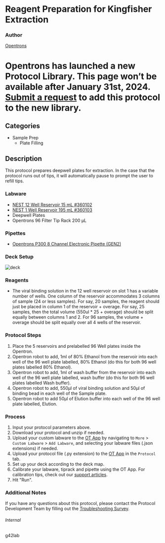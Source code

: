 # Reagent Preparation for Kingfisher Extraction


### Author
[Opentrons](https://opentrons.com/)



# Opentrons has launched a new Protocol Library. This page won’t be available after January 31st, 2024. [Submit a request](https://docs.google.com/forms/d/e/1FAIpQLSdYYp9QCKow4nn0KlCVsMS3HX0eJ0N9O7-erajKvcpT0lWbSg/viewform) to add this protocol to the new library.

## Categories
* Sample Prep
	* Plate Filling


## Description
This protocol prepares deepwell plates for extraction. In the case that the protocol runs out of tips, it will automatically pause to prompt the user to refill tips.


### Labware
* [NEST 12 Well Reservoir 15 mL #360102](http://www.cell-nest.com/page94?_l=en&product_id=102)
* [NEST 1 Well Reservoir 195 mL #360103](http://www.cell-nest.com/page94?_l=en&product_id=102)
* Deepwell Plates
* Opentrons 96 Filter Tip Rack 200 µL


### Pipettes
* [Opentrons P300 8 Channel Electronic Pipette (GEN2)](https://shop.opentrons.com/8-channel-electronic-pipette/)


### Deck Setup
![deck](https://opentrons-protocol-library-website.s3.amazonaws.com/custom-README-images/g42lab/Screen+Shot+2022-12-14+at+8.23.10+AM.png)

### Reagents
* The viral binding solution in the 12 well reservoir on slot 1 has a variable number of wells. One column of the reservoir accommodates 3 columns of sample (24 or less samples). For say, 20 samples, the reagent should just be placed in column 1 of the reservoir + overage. For say, 25 samples, then the total volume (550ul * 25 + overage) should be split equally between columns 1 and 2. For 96 samples, the volume + overage should be split equally over all 4 wells of the reservoir. 



### Protocol Steps
1. Place the 5 reservoirs and prelabelled 96 Well plates inside the Opentron.
2. Opentron robot to add, 1ml of 80% Ethanol from the reservoir into each well of the 96 well plate labelled, 80% Ethanol (do this for both 96 well plates labelled 80% Ethanol).
3. Opentron robot to add, 1ml of wash buffer from the reservoir into each well of the 96 well plate labelled, wash buffer (do this for both 96 well plates labelled Wash buffer).
4. Opentron robot to add, 550µl of viral binding solution and 50µl of binding bead in each well of the Sample plate.
5. Opentron robot to add 50µl of Elution buffer into each well of the 96 well plate labelled, Elution.


### Process
1. Input your protocol parameters above.
2. Download your protocol and unzip if needed.
3. Upload your custom labware to the [OT App](https://opentrons.com/ot-app) by navigating to `More` > `Custom Labware` > `Add Labware`, and selecting your labware files (.json extensions) if needed.
4. Upload your protocol file (.py extension) to the [OT App](https://opentrons.com/ot-app) in the `Protocol` tab.
5. Set up your deck according to the deck map.
6. Calibrate your labware, tiprack and pipette using the OT App. For calibration tips, check out our [support articles](https://support.opentrons.com/en/collections/1559720-guide-for-getting-started-with-the-ot-2).
7. Hit "Run".


### Additional Notes
If you have any questions about this protocol, please contact the Protocol Development Team by filling out the [Troubleshooting Survey](https://protocol-troubleshooting.paperform.co/).


###### Internal
g42lab
